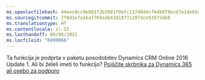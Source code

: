 ```yaml
---
ms.openlocfilehash: 44eec0cc9e861f2b3081f0bfc1374044cf44b8f9ec67e1de65cd29cc27f9ad2e
ms.sourcegitcommit: 7f8d1e7a16af769adb43d1877c28fdce53975db8
ms.translationtype: HT
ms.contentlocale: sl-SI
ms.lasthandoff: 08/06/2021
ms.locfileid: "6999966"
---
```

Ta funkcija je podprta v paketu posodobitev Dynamics CRM Online 2016 Update 1. Ali bi želeli imeti to funkcijo? [Poiščite skrbnika za Dynamics 365 ali osebo za podporo](/dynamics365/customerengagement/on-premises/basics/find-administrator-support)